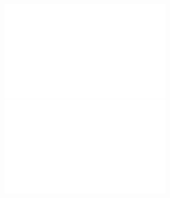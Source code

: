
![](https://github.com/owengaspard/github-stats/blob/master/generated/overview.svg)
![](https://github.com/owengaspard/github-stats/blob/master/generated/languages.svg)
<br><img src="https://komarev.com/ghpvc/?username=owengaspard&style=flat&color=blue" alt=""/>

